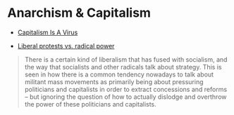 # Anarchism & Capitalism

- [Capitalism Is A Virus](https://www.capitalismisavirus.org)

- [Liberal protests vs. radical power](https://jnanayuddha.wordpress.com/2020/11/01/liberal-protests-vs-radical-power/)

> There is a certain kind of liberalism that has fused with socialism, and the way that socialists and other radicals talk about strategy. This is seen in how there is a common tendency nowadays to talk about militant mass movements as primarily being about pressuring politicians and capitalists in order to extract concessions and reforms – but ignoring the question of how to actually dislodge and overthrow the power of these politicians and capitalists.
